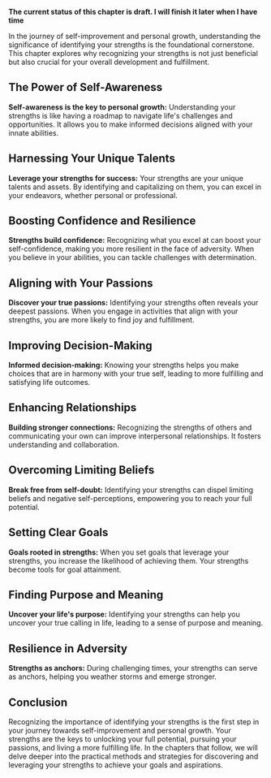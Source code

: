 **The current status of this chapter is draft. I will finish it later when I have time**

In the journey of self-improvement and personal growth, understanding the significance of identifying your strengths is the foundational cornerstone. This chapter explores why recognizing your strengths is not just beneficial but also crucial for your overall development and fulfillment.

**The Power of Self-Awareness**
-------------------------------

**Self-awareness is the key to personal growth:** Understanding your strengths is like having a roadmap to navigate life's challenges and opportunities. It allows you to make informed decisions aligned with your innate abilities.

**Harnessing Your Unique Talents**
----------------------------------

**Leverage your strengths for success:** Your strengths are your unique talents and assets. By identifying and capitalizing on them, you can excel in your endeavors, whether personal or professional.

**Boosting Confidence and Resilience**
--------------------------------------

**Strengths build confidence:** Recognizing what you excel at can boost your self-confidence, making you more resilient in the face of adversity. When you believe in your abilities, you can tackle challenges with determination.

**Aligning with Your Passions**
-------------------------------

**Discover your true passions:** Identifying your strengths often reveals your deepest passions. When you engage in activities that align with your strengths, you are more likely to find joy and fulfillment.

**Improving Decision-Making**
-----------------------------

**Informed decision-making:** Knowing your strengths helps you make choices that are in harmony with your true self, leading to more fulfilling and satisfying life outcomes.

**Enhancing Relationships**
---------------------------

**Building stronger connections:** Recognizing the strengths of others and communicating your own can improve interpersonal relationships. It fosters understanding and collaboration.

**Overcoming Limiting Beliefs**
-------------------------------

**Break free from self-doubt:** Identifying your strengths can dispel limiting beliefs and negative self-perceptions, empowering you to reach your full potential.

**Setting Clear Goals**
-----------------------

**Goals rooted in strengths:** When you set goals that leverage your strengths, you increase the likelihood of achieving them. Your strengths become tools for goal attainment.

**Finding Purpose and Meaning**
-------------------------------

**Uncover your life's purpose:** Identifying your strengths can help you uncover your true calling in life, leading to a sense of purpose and meaning.

**Resilience in Adversity**
---------------------------

**Strengths as anchors:** During challenging times, your strengths can serve as anchors, helping you weather storms and emerge stronger.

**Conclusion**
--------------

Recognizing the importance of identifying your strengths is the first step in your journey towards self-improvement and personal growth. Your strengths are the keys to unlocking your full potential, pursuing your passions, and living a more fulfilling life. In the chapters that follow, we will delve deeper into the practical methods and strategies for discovering and leveraging your strengths to achieve your goals and aspirations.
